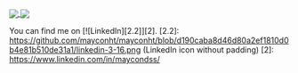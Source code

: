 <a href="https://www.linkedin.com/in/maycondss/">
  <img align="center" src="https://github-readme-stats.vercel.app/api?username=mayconht&show_icons=true&theme=vue-dark&count_private=true" />
</a>
<a href="https://www.linkedin.com/in/maycondss/">
  <img align="center" src="https://github-readme-stats.vercel.app/api/top-langs/?username=mayconht&langs_count=5&theme=vue-dark" />
</a>


You can find me on [![LinkedIn][2.2]][2].
[2.2]: https://github.com/mayconht/mayconht/blob/d190caba8d46d80a2ef1810d0b4e81b510de31a1/linkedin-3-16.png (LinkedIn icon without padding)
[2]: https://www.linkedin.com/in/maycondss/
